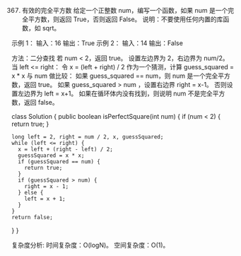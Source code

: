 367. 有效的完全平方数
给定一个正整数 num，编写一个函数，如果 num 是一个完全平方数，则返回 True，否则返回 False。
说明：不要使用任何内置的库函数，如  sqrt。

示例 1：
输入：16
输出：True
示例 2：
输入：14
输出：False

方法：二分查找
若 num < 2，返回 true。
设置左边界为 2，右边界为 num/2。
当 left <= right：
令 x = (left + right) / 2 作为一个猜测，计算 guess_squared = x * x 与 num 做比较：
如果 guess_squared == num，则 num 是一个完全平方数，返回 true。
如果 guess_squared > num ，设置右边界 right = x-1。
否则设置左边界为 left = x+1。
如果在循环体内没有找到，则说明 num 不是完全平方数，返回 false。

class Solution {
  public boolean isPerfectSquare(int num) {
    if (num < 2) {
      return true;
    }

    long left = 2, right = num / 2, x, guessSquared;
    while (left <= right) {
      x = left + (right - left) / 2;
      guessSquared = x * x;
      if (guessSquared == num) {
        return true;
      }
      if (guessSquared > num) {
        right = x - 1;
      } else {
        left = x + 1;
      }
    }
    return false;
  }
}

复杂度分析:
时间复杂度：O(logN)。
空间复杂度：O(1)。
